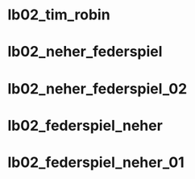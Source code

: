 # lb02_tim_robin
# lb02_neher_federspiel
# lb02_neher_federspiel_02
# lb02_federspiel_neher
# lb02_federspiel_neher_01
